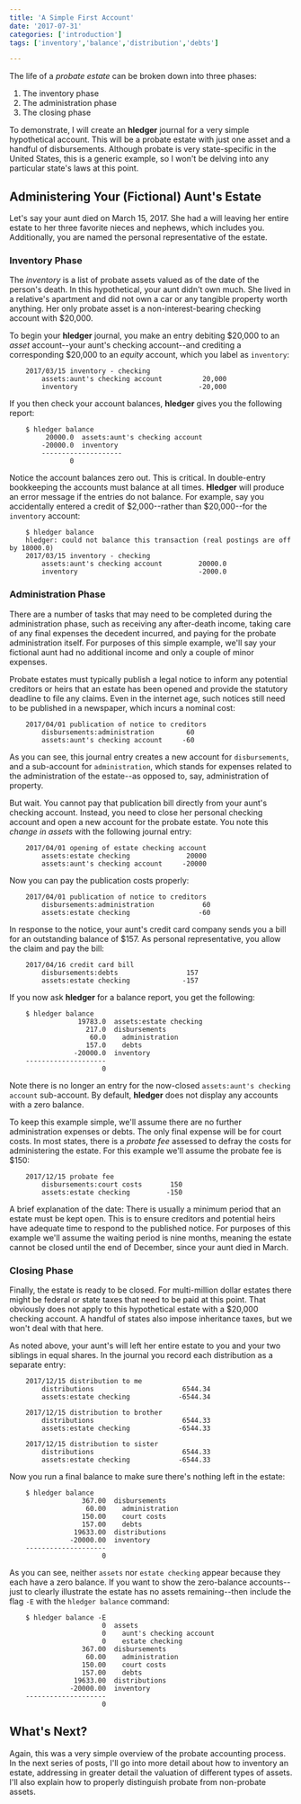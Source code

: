 ```yaml
---
title: 'A Simple First Account'
date: '2017-07-31'
categories: ['introduction']
tags: ['inventory','balance','distribution','debts']

---
```


The life of a *probate estate* can be broken down into three phases:

1. The inventory phase
2. The administration phase
3. The closing phase

To demonstrate, I will create an **hledger** journal for a very simple hypothetical account. This will be a probate estate with just one asset and a handful of disbursements. Although probate is very state-specific in the United States, this is a generic example, so I won't be delving into any particular state's laws at this point.

## Administering Your (Fictional) Aunt's Estate

Let's say your aunt died on March 15, 2017. She had a will leaving her entire estate to her three favorite nieces and nephews, which includes you. Additionally, you are named the personal representative of the estate.

### Inventory Phase

The *inventory* is a list of probate assets valued as of the date of the person's death. In this hypothetical, your aunt didn't own much. She lived in a relative's apartment and did not own a car or any tangible property worth anything. Her only probate asset is a non-interest-bearing checking account with $20,000.

To begin your **hledger** journal, you make an entry debiting $20,000 to an *asset* account--your aunt's checking account--and crediting a corresponding $20,000 to an *equity* account, which you label as ``inventory``:

        2017/03/15 inventory - checking
            assets:aunt's checking account          20,000
            inventory                              -20,000

If you then check your account balances, **hledger** gives you the following report:

        $ hledger balance
             20000.0  assets:aunt's checking account
            -20000.0  inventory
            --------------------
                   0

Notice the account balances zero out. This is critical. In double-entry bookkeeping the accounts must balance at all times. **Hledger** will produce an error message if the entries do not balance. For example, say you accidentally entered a credit of $2,000--rather than $20,000--for the ``inventory`` account:

        $ hledger balance
        hledger: could not balance this transaction (real postings are off by 18000.0)
        2017/03/15 inventory - checking
            assets:aunt's checking account         20000.0
            inventory                              -2000.0

### Administration Phase

There are a number of tasks that may need to be completed during the administration phase, such as receiving any after-death income, taking care of any final expenses the decedent incurred, and paying for the probate administration itself. For purposes of this simple example, we'll say your fictional aunt had no additional income and only a couple of minor expenses.

Probate estates must typically publish a legal notice to inform any potential creditors or heirs that an estate has been opened and provide the statutory deadline to file any claims. Even in the internet age, such notices still need to be published in a newspaper, which incurs a nominal cost:

        2017/04/01 publication of notice to creditors
            disbursements:administration        60
            assets:aunt's checking account     -60

As you can see, this journal entry creates a new account for ``disbursements``, and a sub-account for ``administration``, which stands for expenses related to the administration of the estate--as opposed to, say, administration of property.

But wait. You cannot pay that publication bill directly from your aunt's checking account. Instead, you need to close her personal checking account and open a new account for the probate estate. You note this *change in assets* with the following journal entry:

        2017/04/01 opening of estate checking account
            assets:estate checking              20000
            assets:aunt's checking account     -20000

Now you can pay the publication costs properly:

        2017/04/01 publication of notice to creditors
            disbursements:administration    	    60
            assets:estate checking  	    	   -60

In response to the notice, your aunt's credit card company sends you a bill for an outstanding balance of $157. As personal representative, you allow the claim and pay the bill:

        2017/04/16 credit card bill
            disbursements:debts                 157
            assets:estate checking             -157

If you now ask **hledger** for a balance report, you get the following:

        $ hledger balance
                     19783.0  assets:estate checking
                       217.0  disbursements
                        60.0    administration
                       157.0    debts
                    -20000.0  inventory
        --------------------
                           0

Note there is no longer an entry for the now-closed ``assets:aunt's checking account`` sub-account. By default, **hledger** does not display any accounts with a zero balance.

To keep this example simple, we'll assume there are no further administration expenses or debts. The only final expense will be for court costs. In most states, there is a *probate fee* assessed to defray the costs for administering the estate. For this example we'll assume the probate fee is $150:

        2017/12/15 probate fee
            disbursements:court costs       150
            assets:estate checking         -150

A brief explanation of the date: There is usually a minimum period that an estate must be kept open. This is to ensure creditors and potential heirs have adequate time to respond to the published notice. For purposes of this example we'll assume the waiting period is nine months, meaning the estate cannot be closed until the end of December, since your aunt died in March.

### Closing Phase

Finally, the estate is ready to be closed. For multi-million dollar estates there might be federal or state taxes that need to be paid at this point. That obviously does not apply to this hypothetical estate with a $20,000 checking account. A handful of states also impose inheritance taxes, but we won't deal with that here.

As noted above, your aunt's will left her entire estate to you and your two siblings in equal shares. In the journal you record each distribution as a separate entry:

        2017/12/15 distribution to me
            distributions                      6544.34
            assets:estate checking            -6544.34

        2017/12/15 distribution to brother
            distributions                      6544.33
            assets:estate checking            -6544.33

        2017/12/15 distribution to sister
            distributions                      6544.33
            assets:estate checking            -6544.33

Now you run a final balance to make sure there's nothing left in the estate:

        $ hledger balance  
                      367.00  disbursements
                       60.00    administration
                      150.00    court costs
                      157.00    debts
                    19633.00  distributions
                   -20000.00  inventory
        --------------------
                           0

As you can see, neither ``assets`` nor ``estate checking`` appear because they each have a zero balance. If you want to show the zero-balance accounts--just to clearly illustrate the estate has no assets remaining--then include the flag ``-E`` with the ``hledger balance`` command:

        $ hledger balance -E
                           0  assets
                           0    aunt's checking account
                           0    estate checking
                      367.00  disbursements
                       60.00    administration
                      150.00    court costs
                      157.00    debts
                    19633.00  distributions
                   -20000.00  inventory
        --------------------
                           0

## What's Next?

Again, this was a very simple overview of the probate accounting process. In the next series of posts, I'll go into more detail about how to inventory an estate, addressing in greater detail the valuation of different types of assets. I'll also explain how to properly distinguish probate from non-probate assets.
